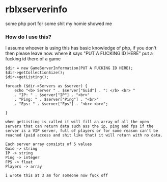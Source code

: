 # rblxserverinfo
some php port for some shit my homie showed me

### How do I use this?

I assume whoever is using this has basic knowledge of php, if you don't then please leave now.
  where it says "PUT A FUCKING ID HERE" put a fucking id there of a game
  
	$dir = new GameServerInformation(PUT A FUCKING ID HERE);
	$dir->getCollectionSize();
	$dir->getListing();

	foreach ($dir->Servers as $server) {
		echo "<b> Server " . $server["Guid"] . ": </b> <br> " 
		. "IP: " . $server["IP"] . "<br>" 
		. "Ping: " . $server["Ping"] . "<br>"
		. "Fps: " . $server["Fps"] . "<br> <br>";

	}
	
	when getListing is called it will fill an array of all the open servers that can return data such ass the ip, ping and fps if the server is a VIP server, full of players or for some reason can't be reached (paid access and shit like that) it will return with no data.
	
	Each server array consists of 5 values
	Guid -> string
	IP -> string
	Ping -> integer
	FPS -> float
	Players -> array
	
	i wrote this at 3 am for someone now fuck off

